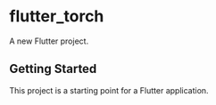 # flutter_torch

A new Flutter project.

## Getting Started

This project is a starting point for a Flutter application.
